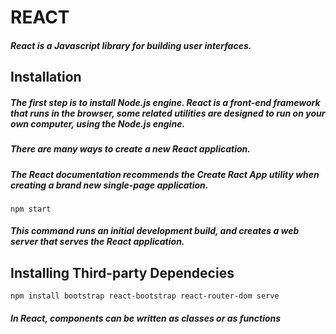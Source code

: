 # REACT

##### React is a Javascript library for building user interfaces.

## Installation

##### The first step is to install Node.js engine. React is a front-end framework that runs in the browser, some related utilities are designed to run on your own computer, using the Node.js engine.

##### There are many ways to create a new React application.

##### The React documentation recommends the *Create Ract App* utility when creating a brand new single-page application.

```
npm start

```


##### This command runs an initial development build, and creates a web server that serves the React application.

## Installing Third-party Dependecies
```
npm install bootstrap react-bootstrap react-router-dom serve

```
##### In React, components can be written as classes or as functions 
##